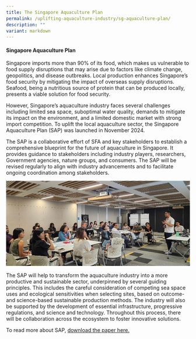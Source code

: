 ```yaml
---
title: The Singapore Aquaculture Plan
permalink: /uplifting-aquaculture-industry/sg-aquaculture-plan/
description: ""
variant: markdown
---
```

#### Singapore Aquaculture Plan

Singapore imports more than 90% of its food, which makes us vulnerable to food supply disruptions that may arise due to factors like climate change, geopolitics, and disease outbreaks. Local production enhances Singapore’s food security by mitigating the impact of overseas supply disruptions. Seafood, being a nutritious source of protein that can be produced locally, presents a viable solution for food security.

However, Singapore’s aquaculture industry faces several challenges including limited sea space, suboptimal water quality, demands to mitigate its impact on the environment, and a limited domestic market with strong import competition. To uplift the local aquaculture sector, the Singapore Aquaculture Plan (SAP) was launched in November 2024.

The SAP is a collaborative effort of SFA and key stakeholders to establish a comprehensive blueprint for the future of aquaculture in Singapore. It provides guidance to stakeholders including industry players, researchers, Government agencies, nature groups, and consumers. The SAP will be revised regularly to align with industry advancements and to facilitate ongoing coordination among stakeholders.

![](/images/SAP1.jpg)
	
The SAP will help to transform the aquaculture industry into a more productive and sustainable sector, underpinned by several guiding principles. This includes the careful consideration of competing sea space uses and ecological sensitivities when selecting sites, based on outcome- and science-based sustainable production methods. The industry will also be supported by the development of essential infrastructure, progressive regulations, and science and technology. Throughout this process, there will be collaboration across the ecosystem to foster innovative solutions.

To read more about SAP, [download the paper here.](https://go.gov.sg/sfa-sap) 